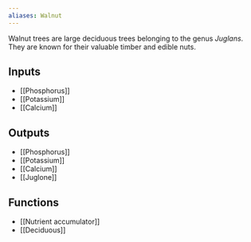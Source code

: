```yaml
---
aliases: Walnut
---
```

Walnut trees are large deciduous trees belonging to the genus _Juglans_. They are known for their valuable timber and edible nuts.
## Inputs
- [[Phosphorus]]
- [[Potassium]] 
- [[Calcium]]

## Outputs
- [[Phosphorus]]
- [[Potassium]] 
- [[Calcium]]
- [[Juglone]]

## Functions
- [[Nutrient accumulator]]
- [[Deciduous]]